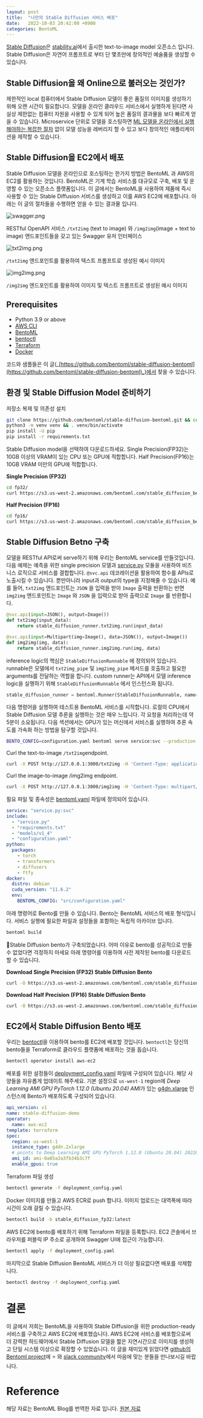 ```yaml
---
layout: post
title:  "나만의 Stable Diffusion 서비스 배포"
date:   2022-10-03 20:42:00 +0900
categories: BentoML
---
```

[Stable Diffusion](https://stability.ai/blog/stable-diffusion-public-release)은 [stability.ai](http://stability.ai/)에서 출시한 text-to-image model 오픈소스 입니다. Stable Diffusion은 자연어 프롬프트로 부터 단 몇초만에 창의적인 예술품을 생성할 수 있습니다.

## Stable Diffusion을 왜 Online으로 불러오는 것인가?

제한적인 local 컴퓨터에서 Stable Diffusion 모델이 좋은 품질의 이미지를 생성하기 위해 오랜 시간이 필요합니다. 모델을 온라인 클라우드 서비스에서 실행하게 된다면 사실상 제한없는 컴퓨터 자원을 사용할 수 있게 되어 높은 품질의 결과물을 보다 빠르게 얻을 수 있습니다. Microservice 단위로 모델을 호스팅하면 [ML 모델을 온라인에서 실행해야하는 복잡한 절차](https://modelserving.com/blog/why-do-people-say-its-so-hard-to-deploy-a-ml-model-to-production) 없이 모델 성능을 레버리지 할 수 있고 보다 창의적인 애플리케이션을 제작할 수 있습니다.

## Stable Diffusion을 EC2에서 배포

Stable Diffusion 모델을 온라인으로 호스팅하는 한가지 방법은 BentoML 과 AWS의 EC2를 활용하는 것입니다. BentoML은 기계 학습 서비스를 대규모로 구축, 배포 및 운영할 수 있는 오픈소스 플랫폼입니다. 이 글에서는 BentoML을 사용하여 제품에 즉시 사용할 수 있는 Stable Diffusion 서비스를 생성하고 이를 AWS EC2에 배포합니다. 아래는 이 글의 절차들을 수행하면 얻을 수 있는 결과물 입니다.

![swagger.png](/assets/images/stable_diffusion/swagger.png)

RESTful OpenAPI 서비스 `/txt2img` (text to image) 와 `/img2img`(image + text to image) 앤드포인트들을 갖고 있는 Swagger 유저 인터페이스

![txt2img.png](/assets/images/stable_diffusion/txt2img.png)

`/txt2img` 엔드포인트를 활용하여 텍스트 프롬프트로 생성된 예시 이미지

![img2img.png](/assets/images/stable_diffusion/img2img.png)

`/img2img` 엔드포인트를 활용하여 이미지 및 텍스트 프롬프트로 생성된 예시 이미지

## **Prerequisites**

- Python 3.9 or above
- [AWS CLI](https://docs.aws.amazon.com/cli/latest/userguide/getting-started-install.html)
- [BentoML](https://docs.bentoml.org/en/latest/installation.html)
- [bentoctl](https://github.com/bentoml/bentoctl#installation)
- [Terraform](https://learn.hashicorp.com/tutorials/terraform/install-cli)
- [Docker](http://docs.docker.com/install)

코드와 샘플들은 이 글(_[https://github.com/bentoml/stable-diffusion-bentoml](https://github.com/bentoml/stable-diffusion-bentoml)_)에서 찾을 수 있습니다.

## 환경 및 Stable Diffusion Model 준비하기

저장소 복제 및 의존성 설치

```bash
git clone https://github.com/bentoml/stable-diffusion-bentoml.git && cd stable-diffusion-bentoml
python3 -m venv venv && . venv/bin/activate
pip install -U pip
pip install -r requirements.txt
```

Stable Diffusion model을 선택하여 다운로드하세요. Single Precision(FP32)는 10GB 이상의 VRAM이 있는 CPU 또는 GPU에 적합합니다. Half Precision(FP16)는 10GB VRAM 미만의 GPU에 적합합니다.

**Single Precision (FP32)**

```bash
cd fp32/
curl https://s3.us-west-2.amazonaws.com/bentoml.com/stable_diffusion_bentoml/sd_model_v1_4.tgz | tar zxf - -C models/
```

**Half Precision (FP16)**

```bash
cd fp16/
curl https://s3.us-west-2.amazonaws.com/bentoml.com/stable_diffusion_bentoml/sd_model_v1_4_fp16.tgz | tar zxf - -C models/
```

## Stable Diffusion Betno 구축

모델을 RESTful API로써 serve하기 위해 우리는 BentoML service를 만들것입니다. 다음 예제는 예측을 위한 single precision 모델과 [service.py](https://github.com/bentoml/stable-diffusion-bentoml/blob/main/fp32/service.py) 모듈을 사용하여 비즈니스 로직으로 서비스를 결합합니다. `@svc.api` 데코레이션을 활용하여 함수를 APIs로 노출시킬 수 있습니다. 뿐만아니라 input과 output의 type을 지정해줄 수 있습니다. 예를 들어, `txt2img` 앤드포인트는 `JSON` 을 입력을 받아 `Image` 출력을 반환하는 반면 `img2img` 앤드포인트는 `Image` 와 `JSON` 을 입력으로 받아 출력으로 `Image` 를 반환합니다.

```python
@svc.api(input=JSON(), output=Image())
def txt2img(input_data):
    return stable_diffusion_runner.txt2img.run(input_data)

@svc.api(input=Multipart(img=Image(), data=JSON()), output=Image())
def img2img(img, data):
    return stable_diffusion_runner.img2img.run(img, data)
```

inference logic의 핵심은 `StableDiffusionRunnable` 에 정의되어 있습니다. runnable은 모델에서 `txt2img_pipe` 및 `img2img_pipe` 메서드를 호출하고 필요한 arguments를 전달하는 역할을 합니다. custom runner는 API에서 모델 inference logic을 실행하기 위해 `StableDiffusionRunnable` 에서 인스턴스화 됩니다.

```python
stable_diffusion_runner = bentoml.Runner(StableDiffusionRunnable, name='stable_diffusion_runner', max_batch_size=10)
```

다음 명령어을 실행하여 테스트용 BentoML 서비스를 시작합니다. 로컬의 CPU에서 Stable Diffusion 모델 추론을 실행하는 것은 매우 느립니다. 각 요청을 처리하는데 약 5분이 소요됩니다. 다음 섹션에서는 GPU가 있는 머신에서 서비스를 실행하여 추론 속도를 가속화 하는 방법을 탐구할 것입니다.

```bash
BENTO_CONFIG=configuration.yaml bentoml serve service:svc --production
```

Curl the text-to-image `/txt2img`endpoint.

```bash
curl -X POST http://127.0.0.1:3000/txt2img -H 'Content-Type: application/json' -d "{\"prompt\":\"View of a cyberpunk city\"}" --output output.jpg
```

Curl the image-to-image /img2img endpoint.

```bash
curl -X POST http://127.0.0.1:3000/img2img -H 'Content-Type: multipart/form-data' -F img="@input.jpg" -F data="{\"prompt\":\"View of a cyberpunk city\"}" --output output.jpg
```

필요 파일 및 종속성은 [bentoml.yaml](https://github.com/bentoml/stable-diffusion-bentoml/blob/main/fp32/bentofile.yaml) 파일에 정의되어 있습니다.

```yaml
service: "service.py:svc"
include:
  - "service.py"
  - "requirements.txt"
  - "models/v1_4"
  - "configuration.yaml"
python:
  packages:
    - torch
    - transformers
    - diffusers
    - ftfy
docker:
  distro: debian
  cuda_version: "11.6.2"
  env:
    BENTOML_CONFIG: "src/configuration.yaml"
```

아래 명령어로 Bento를 만들 수 있습니다. Bento는 BentoML 서비스의 배포 형식입니다. 서비스 실행에 필요한 파일과 설정들을 포함하는 독립적 아카이브 입니다.

```bash
bentoml build
```

🎉Stable Diffusion bento가 구축되었습니다. 어떠 이유로 bento를 성공적으로 만들 수 없었다면 걱정하지 마세요 아래 명령어를 이용하여 사전 제작된 bento를 다운로드 할 수 있습니다.

**Download Single Precision (FP32) Stable Diffusion Bento**

```bash
curl -O https://s3.us-west-2.amazonaws.com/bentoml.com/stable_diffusion_bentoml/sd_fp32.bento && bentoml import ./sd_fp32.bento
```

**Download Half Precision (FP16) Stable Diffusion Bento**

```bash
curl -O https://s3.us-west-2.amazonaws.com/bentoml.com/stable_diffusion_bentoml/sd_fp16.bento && bentoml import ./sd_fp16.bento
```

## EC2에서 Stable Diffusion Bento 배포

우리는 [bentoctl](https://github.com/bentoml/bentoctl)을 이용하여 bento를 EC2에 배포할 것입니다. `bentoctl`는 당신의 bento들을 Terraform로 클라우드 플랫폼에 배포하는 것을 돕습니다.

```bash
bentoctl operator install aws-ec2
```

배포를 위한 설정들이 [deployment_config.yaml](https://github.com/bentoml/stable-diffusion-bentoml/blob/main/bentoctl/deployment_config.yaml) 파일에 구성되어 있습니다. 해당 사양들을 자유롭게 업데이트 해주세요. 기본 설정으로 `us-west-1` region에 *Deep Learning AMI GPU PyTorch 1.12.0 (Ubuntu 20.04) AMI*가 있는 [g4dn.xlarge](https://aws.amazon.com/ec2/instance-types/g4/) 인스턴스에 Bento가 배포하도록 구성되어 있습니다.

```yaml
api_version: v1
name: stable-diffusion-demo
operator:
  name: aws-ec2
template: terraform
spec:
  region: us-west-1
  instance_type: g4dn.2xlarge
  # points to Deep Learning AMI GPU PyTorch 1.12.0 (Ubuntu 20.04) 20220913 AMI
  ami_id: ami-0a85a3a3fb34b3c7f
  enable_gpus: true
```

Terraform 파일 생성

```bash
bentoctl generate -f deployment_config.yaml
```

Docker 이미지를 만들고 AWS ECR로 push 합니다. 이미지 업로드는 대역폭에 따라 시간이 오래 걸릴 수 있습니다.

```bash
bentoctl build -b stable_diffusion_fp32:latest
```

AWS EC2에 bento를 배포하기 위해 Terraform 파일을 등록합니다. EC2 콘솔에서 브라우저를 퍼블릭 IP 주소로 공개하여 Swagger UI에 접근이 가능합니다.

```bash
bentoctl apply -f deployment_config.yaml
```

마지막으로 Stable Diffusion BentoML 서비스가 더 이상 필요없다면 배포를 삭제합니다.

```bash
bentoctl destroy -f deployment_config.yaml
```

# 결론

이 글에서 저희는 BentoML을 사용하여 Stable Diffusion을 위한 production-ready 서비스를 구축하고 AWS EC2에 배포했습니다. AWS EC2에 서비스를 배포함으로써 더 강력한 하드웨어에서 Stable Diffusion 모델을 짧은 지연시간으로 이미지를 생성하고 단일 시스템 이상으로 확장할 수 있었습니다. 이 글을 재미있게 읽었다면 [github의 Bentoml project](https://github.com/bentoml/BentoML)에 ⭐ 와 [slack community](https://l.bentoml.com/join-slack)에서 마음에 맞는 분들을 만나보시길 바랍니다.

# Reference
해당 자료는 BentoML Blog를 번역한 자료 입니다.
[원본 자료](https://modelserving.com/blog/deploying-your-own-stable-diffusion-service-mz9wk)
